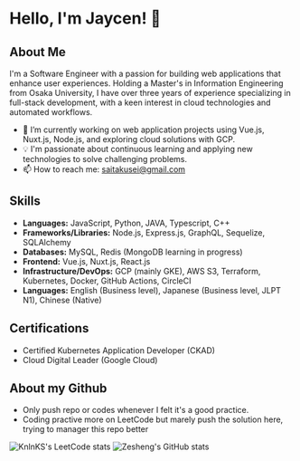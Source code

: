 # Hello, I'm Jaycen! 👋


## About Me
I'm a Software Engineer with a passion for building web applications that enhance user experiences. Holding a Master's in Information Engineering from Osaka University, I have over three years of experience specializing in full-stack development, with a keen interest in cloud technologies and automated workflows.

- 🌱 I’m currently working on web application projects using Vue.js, Nuxt.js, Node.js, and exploring cloud solutions with GCP.
- 💡 I'm passionate about continuous learning and applying new technologies to solve challenging problems.
- 📫 How to reach me: [saitakusei@gmail.com](mailto:saitakusei@gmail.com)

## Skills
- **Languages:** JavaScript, Python, JAVA, Typescript, C++
- **Frameworks/Libraries:** Node.js, Express.js, GraphQL, Sequelize, SQLAlchemy
- **Databases:** MySQL, Redis (MongoDB learning in progress)
- **Frontend:** Vue.js, Nuxt.js, React.js
- **Infrastructure/DevOps:** GCP (mainly GKE), AWS S3, Terraform, Kubernetes, Docker, GitHub Actions, CircleCI
- **Languages:** English (Business level), Japanese (Business level, JLPT N1), Chinese (Native)

## Certifications
- Certified Kubernetes Application Developer (CKAD)
- Cloud Digital Leader (Google Cloud)

## About my Github
- Only push repo or codes whenever I felt it's a good practice.
- Coding practive more on LeetCode but marely push the solution here, trying to manager this repo better

![KnlnKS's LeetCode stats](https://leetcode-stats-six.vercel.app/?username=takusei-m&theme=dark&CN)
![Zesheng's GitHub stats](https://github-readme-stats.vercel.app/api?username=Takusei&show_icons=true&theme=radical)



